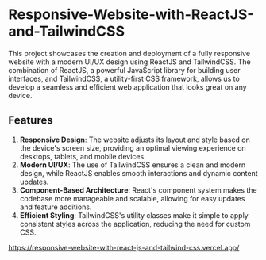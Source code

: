 # Responsive-Website-with-ReactJS-and-TailwindCSS
This project showcases the creation and deployment of a fully responsive website with a modern UI/UX design using ReactJS and TailwindCSS. The combination of ReactJS, a powerful JavaScript library for building user interfaces, and TailwindCSS, a utility-first CSS framework, allows us to develop a seamless and efficient web application that looks great on any device.

## Features
1. **Responsive Design**: The website adjusts its layout and style based on the device's screen size, providing an optimal viewing experience on desktops, tablets, and mobile devices.  
2. **Modern UI/UX**: The use of TailwindCSS ensures a clean and modern design, while ReactJS enables smooth interactions and dynamic content updates.  
3. **Component-Based Architecture**: React's component system makes the codebase more manageable and scalable, allowing for easy updates and feature additions.  
4. **Efficient Styling**: TailwindCSS's utility classes make it simple to apply consistent styles across the application, reducing the need for custom CSS.

https://responsive-website-with-react-js-and-tailwind-css.vercel.app/
